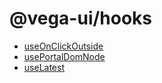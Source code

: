 # @vega-ui/hooks

- [useOnClickOutside](use-on-click-outside)
- [usePortalDomNode](use-portal-dom-node)
- [useLatest](use-latest)
